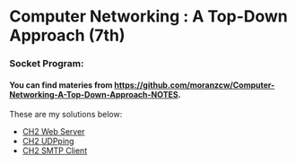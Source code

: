 # Computer Networking : A Top-Down Approach (7th)

### Socket Program: 
#### You can find materies from https://github.com/moranzcw/Computer-Networking-A-Top-Down-Approach-NOTES.
These are my solutions below:
* [CH2 Web Server](CH2/Programing/WebServer)
* [CH2 UDPping](CH2/Programing/UDPping)
* [CH2 SMTP Client](CH2/Programing/SMTP)
